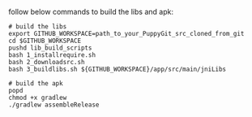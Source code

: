 follow below commands to build the libs and apk:
```
# build the libs
export GITHUB_WORKSPACE=path_to_your_PuppyGit_src_cloned_from_git
cd $GITHUB_WORKSPACE
pushd lib_build_scripts
bash 1_installrequire.sh
bash 2_downloadsrc.sh
bash 3_buildlibs.sh ${GITHUB_WORKSPACE}/app/src/main/jniLibs

# build the apk
popd
chmod +x gradlew
./gradlew assembleRelease
```
